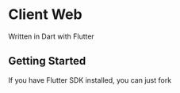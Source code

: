 # Client Web

Written in Dart with Flutter

## Getting Started

If you have Flutter SDK installed, you can just fork 
